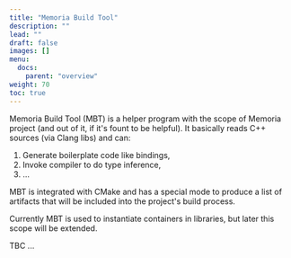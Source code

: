 ```yaml
---
title: "Memoria Build Tool"
description: ""
lead: ""
draft: false
images: []
menu:
  docs:
    parent: "overview"
weight: 70
toc: true
---
```


Memoria Build Tool (MBT) is a helper program with the scope of Memoria project (and out of it, if it's fount to be helpful). It basically reads C++ sources (via Clang libs) and can:

1. Generate boilerplate code like bindings,
2. Invoke compiler to do type inference,
3. ...

MBT is integrated with CMake and has a special mode to produce a list of artifacts that will be included into the project's build process.

Currently MBT is used to instantiate containers in libraries, but later this scope will be extended.

TBC ...
